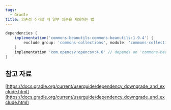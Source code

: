 ```yaml
---
tags:
  - Gradle
title: 의존성 추가할 때 일부 의존을 제외하는 법
---
```


```groovy
dependencies {
    implementation('commons-beanutils:commons-beanutils:1.9.4') {
        exclude group: 'commons-collections', module: 'commons-collections'
    }
    implementation 'com.opencsv:opencsv:4.6' // depends on 'commons-beanutils' without exclude and brings back 'commons-collections'
}
```

## 참고 자료

[https://docs.gradle.org/current/userguide/dependency_downgrade_and_exclude.html](https://docs.gradle.org/current/userguide/dependency_downgrade_and_exclude.html)
